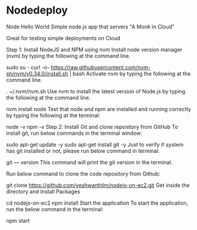 # Nodedeploy

Node Hello World
Simple node.js app that servers "A Monk in Cloud"

Great for testing simple deployments on Cloud

Step 1: Install NodeJS and NPM using nvm
Install node version manager (nvm) by typing the following at the command line.

sudo su -
curl -o- https://raw.githubusercontent.com/nvm-sh/nvm/v0.34.0/install.sh | bash
Activate nvm by typing the following at the command line.

. ~/.nvm/nvm.sh
Use nvm to install the latest version of Node.js by typing the following at the command line.

nvm install node
Test that node and npm are installed and running correctly by typing the following at the terminal:

node -v
npm -v
Step 2: Install Git and clone repository from GitHub
To install git, run below commands in the terminal window:

sudo apt-get update -y
sudo apt-get install git -y
Just to verify if system has git installed or not, please run below command in terminal:

git — version
This command will print the git version in the terminal.

Run below command to clone the code repository from Github:

git clone https://github.com/yeshwanthlm/nodejs-on-ec2.git
Get inside the directory and Install Packages

cd nodejs-on-ec2
npm install
Start the application To start the application, run the below command in the terminal:

npm start
